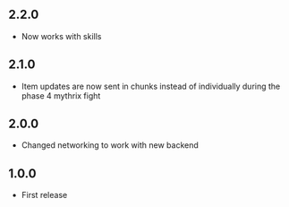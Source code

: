 ## 2.2.0

- Now works with skills

## 2.1.0

- Item updates are now sent in chunks instead of individually during the phase 4 mythrix fight

## 2.0.0

- Changed networking to work with new backend

## 1.0.0

- First release
